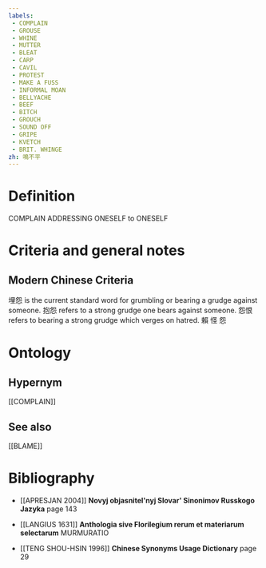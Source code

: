 ```yaml
---
labels: 
 - COMPLAIN
 - GROUSE
 - WHINE
 - MUTTER
 - BLEAT
 - CARP
 - CAVIL
 - PROTEST
 - MAKE A FUSS
 - INFORMAL MOAN
 - BELLYACHE
 - BEEF
 - BITCH
 - GROUCH
 - SOUND OFF
 - GRIPE
 - KVETCH
 - BRIT. WHINGE
zh: 鳴不平
---
```


# Definition
COMPLAIN ADDRESSING ONESELF to ONESELF
# Criteria and general notes
## Modern Chinese Criteria
埋怨 is the current standard word for grumbling or bearing a grudge against someone.
抱怨 refers to a strong grudge one bears against someone.
怨恨 refers to bearing a strong grudge which verges on hatred.
賴
怪
怨
# Ontology

## Hypernym
[[COMPLAIN]]
## See also
[[BLAME]]
# Bibliography
- [[APRESJAN 2004]]
**Novyj objasnitel'nyj Slovar' Sinonimov Russkogo Jazyka** page 143

- [[LANGIUS 1631]]
**Anthologia sive Florilegium rerum et materiarum selectarum** 
MURMURATIO
- [[TENG SHOU-HSIN 1996]]
**Chinese Synonyms Usage Dictionary** page 29
